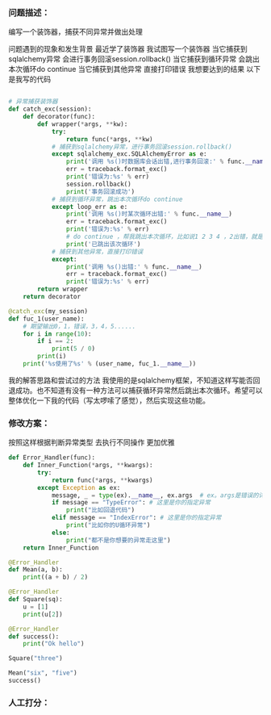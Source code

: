 ### 问题描述：
<p>编写一个装饰器，捕获不同异常并做出处理</p>
问题遇到的现象和发生背景
最近学了装饰器  我试图写一个装饰器  当它捕获到sqlalchemy异常  会进行事务回滚session.rollback()  当它捕获到循环异常  会跳出本次循环do continue  当它捕获到其他异常  直接打印错误
我想要达到的结果
以下是我写的代码

```python

# 异常捕获装饰器
def catch_exc(session):
    def decorator(func):
        def wrapper(*args, **kw):
            try:
                return func(*args, **kw)
            # 捕获到sqlalchemy异常，进行事务回滚session.rollback()
            except sqlalchemy_exc.SQLAlchemyError as e:
                print('调用 %s()时数据库会话出错,进行事务回滚:' % func.__name__)
                err = traceback.format_exc()
                print('错误为:%s' % err)
                session.rollback()
                print('事务回滚成功')
            # 捕获到循环异常，跳出本次循环do continue
            except loop_err as e:
                print('调用 %s()时某次循环出错:' % func.__name__)
                err = traceback.format_exc()
                print('错误为:%s' % err)
                # do continue ，帮我跳出本次循环，比如说1 2 3 4 ，2出错，就是 1 错误 3 4，下面有个测试函数，谢谢
                print('已跳出该次循环')
            # 捕获到其他异常，直接打印错误
            except:
                print('调用 %s()出错:' % func.__name__)
                err = traceback.format_exc()
                print('错误为:%s' % err)
        return wrapper
    return decorator

@catch_exc(my_session)
def fuc_1(user_name):
    # 期望输出0，1，错误，3，4，5......
    for i in range(10):
        if i == 2:
            print(5 / 0)
        print(i)
    print('%s使用了%s' % (user_name, fuc_1.__name__))

```
我的解答思路和尝试过的方法
我使用的是sqlalchemy框架，不知道这样写能否回退成功。也不知道有没有一种方法可以捕获循环异常然后跳出本次循环。希望可以整体优化一下我的代码（写太啰嗦了感觉），然后实现这些功能。 
### 修改方案：
按照这样根据判断异常类型 去执行不同操作 更加优雅

```python
def Error_Handler(func):
    def Inner_Function(*args, **kwargs):
        try:
            return func(*args, **kwargs)
        except Exception as ex:
            message, _ = type(ex).__name__, ex.args  # ex。args是错误的详细信息
            if message == "TypeError": # 这里是你的指定异常
                print("比如回退代码")
            elif message == "IndexError": # 这里是你的指定异常
                print("比如你的U循环异常")
            else:
                print("都不是你想要的异常走这里")
    return Inner_Function

@Error_Handler
def Mean(a, b):
    print((a + b) / 2)

@Error_Handler
def Square(sq):
    u = [1]
    print(u[2])

@Error_Handler
def success():
    print("Ok hello")

Square("three")

Mean("six", "five")
success()

```

### 人工打分：
